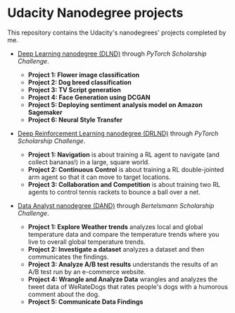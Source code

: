 # Udacity Nanodegree projects

This repository contains the Udacity's nanodegrees' projects completed by me.

* [Deep Learning nanodegree (DLND)](DLND_deep_learning_nanodegree) through _PyTorch Scholarship Challenge_.
  * **Project 1: Flower image classification**
  * **Project 2: Dog breed classification**
  * **Project 3: TV Script generation**
  * **Project 4: Face Generation using DCGAN**
  * **Project 5: Deploying sentiment analysis model on Amazon Sagemaker**
  * **Project 6: Neural Style Transfer**
  
* [Deep Reinforcement Learning nanodegree (DRLND)](DRLND_deep_reinforcement_learning_nanodegree) through _PyTorch Scholarship Challenge_.
  * **Project 1: Navigation** is about training a RL agent to navigate (and collect bananas!) in a large, square world.
  * **Project 2: Continuous Control** is about training a RL double-jointed arm agent so that it can move to target locations.
  * **Project 3: Collaboration and Competition** is about training two RL agents to control tennis rackets to bounce a ball over a net.

* [Data Analyst nanodegree (DAND)](DAND_data_analyst_nanodegree) through _Bertelsmann Scholarship Challenge_.
  * **Project 1: Explore Weather trends** analyzes local and global temperature data and compare the temperature trends where you live to overall global temperature trends.
  * **Project 2: Investigate a dataset** analyzes a dataset and then communicates the findings.
  * **Project 3: Analyze A/B test results** understands the results of an A/B test run by an e-commerce website.
  * **Project 4: Wrangle and Analyze Data** wrangles and analyzes the tweet data of WeRateDogs that rates people's dogs with a humorous comment about the dog.
  * **Project 5: Communicate Data Findings**


